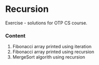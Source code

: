 # Recursion

Exercise - solutions for OTP CS course.

<h3>Content</h3>
<ol>
  <li>Fibonacci array printed using iteration</li>
  <li>Fibonacci array printed using recursion</li>
  <li>MergeSort algorith using recursion</li>
</ol>
